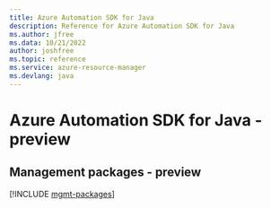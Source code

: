 ```yaml
---
title: Azure Automation SDK for Java
description: Reference for Azure Automation SDK for Java
ms.author: jfree
ms.data: 10/21/2022
author: joshfree
ms.topic: reference
ms.service: azure-resource-manager
ms.devlang: java
---
```

# Azure Automation SDK for Java - preview

## Management packages - preview
[!INCLUDE [mgmt-packages](automation-mgmt-index.md)]